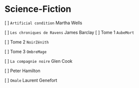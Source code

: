 # Science-Fiction
[ ] `Artificial condition` Martha Wells

[ ] `Les chroniques de Ravens` James Barclay
  [ ] Tome 1 `AubeMort`
  
  [ ] Tome 2 `NoirZénith`
  
  [ ] Tome 3 `OmbreMage`
  
[ ] `La compagnie noire` Glen Cook

[ ] Peter Hamilton

[ ] `Omale` Laurent Genefort

